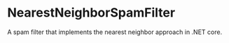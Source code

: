 # NearestNeighborSpamFilter
A spam filter that implements the nearest neighbor approach in .NET core.
